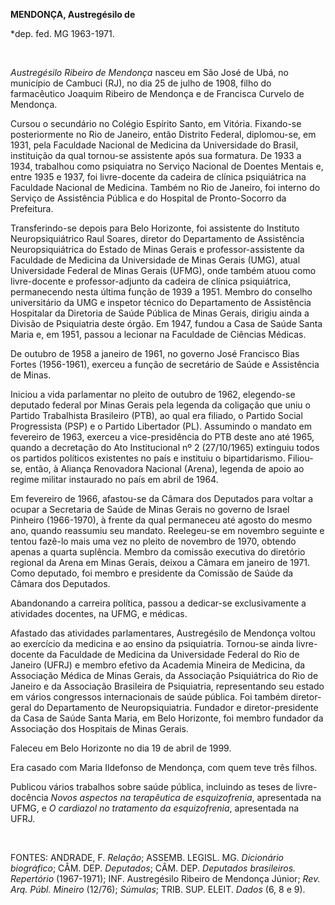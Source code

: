 **MENDONÇA, Austregésilo de**

\*dep. fed. MG 1963-1971.

 

*Austregésilo Ribeiro de Mendonça* nasceu em São José de Ubá, no
município de Cambuci (RJ), no dia 25 de julho de 1908, filho do
farmacêutico Joaquim Ribeiro de Mendonça e de Francisca Curvelo de
Mendonça.

Cursou o secundário no Colégio Espírito Santo, em Vitória. Fixando-se
posteriormente no Rio de Janeiro, então Distrito Federal, diplomou-se,
em 1931, pela Faculdade Nacional de Medicina da Universidade do Brasil,
instituição da qual tornou-se assistente após sua formatura. De 1933 a
1934, trabalhou como psiquiatra no Serviço Nacional de Doentes Mentais
e, entre 1935 e 1937, foi livre-docente da cadeira de clínica
psiquiátrica na Faculdade Nacional de Medicina. Também no Rio de
Janeiro, foi interno do Serviço de Assistência Pública e do Hospital de
Pronto-Socorro da Prefeitura.

Transferindo-se depois para Belo Horizonte, foi assistente do Instituto
Neuropsiquiátrico Raul Soares, diretor do Departamento de Assistência
Neuropsiquiátrica do Estado de Minas Gerais e professor-assistente da
Faculdade de Medicina da Universidade de Minas Gerais (UMG), atual
Universidade Federal de Minas Gerais (UFMG), onde também atuou como
livre-docente e professor-adjunto da cadeira de clínica psiquiátrica,
permanecendo nesta última função de 1939 a 1951. Membro do conselho
universitário da UMG e inspetor técnico do Departamento de Assistência
Hospitalar da Diretoria de Saúde Pública de Minas Gerais, dirigiu ainda
a Divisão de Psiquiatria deste órgão. Em 1947, fundou a Casa de Saúde
Santa Maria e, em 1951, passou a lecionar na Faculdade de Ciências
Médicas.

De outubro de 1958 a janeiro de 1961, no governo José Francisco Bias
Fortes (1956-1961), exerceu a função de secretário de Saúde e
Assistência de Minas.

Iniciou a vida parlamentar no pleito de outubro de 1962, elegendo-se
deputado federal por Minas Gerais pela legenda da coligação que uniu o
Partido Trabalhista Brasileiro (PTB), ao qual era filiado, o Partido
Social Progressista (PSP) e o Partido Libertador (PL). Assumindo o
mandato em fevereiro de 1963, exerceu a vice-presidência do PTB deste
ano até 1965, quando a decretação do Ato Institucional nº 2 (27/10/1965)
extinguiu todos os partidos políticos existentes no país e instituiu o
bipartidarismo. Filiou-se, então, à Aliança Renovadora Nacional (Arena),
legenda de apoio ao regime militar instaurado no país em abril de 1964.

Em fevereiro de 1966, afastou-se da Câmara dos Deputados para voltar a
ocupar a Secretaria de Saúde de Minas Gerais no governo de Israel
Pinheiro (1966-1970), à frente da qual permaneceu até agosto do mesmo
ano, quando reassumiu seu mandato. Reelegeu-se em novembro seguinte e
tentou fazê-lo mais uma vez no pleito de novembro de 1970, obtendo
apenas a quarta suplência. Membro da comissão executiva do diretório
regional da Arena em Minas Gerais, deixou a Câmara em janeiro de 1971.
Como deputado, foi membro e presidente da Comissão de Saúde da Câmara
dos Deputados.

Abandonando a carreira política, passou a dedicar-se exclusivamente a
atividades docentes, na UFMG, e médicas.

Afastado das atividades parlamentares, Austregésilo de Mendonça voltou
ao exercício da medicina e ao ensino da psiquiatria. Tornou-se ainda
livre-docente da Faculdade de Medicina da Universidade Federal do Rio de
Janeiro (UFRJ) e membro efetivo da Academia Mineira de Medicina, da
Associação Médica de Minas Gerais, da Associação Psiquiátrica do Rio de
Janeiro e da Associação Brasileira de Psiquiatria, representando seu
estado em vários congressos internacionais de saúde pública. Foi também
diretor-geral do Departamento de Neuropsiquiatria. Fundador e
diretor-presidente da Casa de Saúde Santa Maria, em Belo Horizonte, foi
membro fundador da Associação dos Hospitais de Minas Gerais.

Faleceu em Belo Horizonte no dia 19 de abril de 1999.

Era casado com Maria Ildefonso de Mendonça, com quem teve três filhos.

Publicou vários trabalhos sobre saúde pública, incluindo as teses de
livre-docência *Novos aspectos na terapêutica de esquizofrenia*,
apresentada na UFMG, e *O cardiazol no tratamento da esquizofrenia*,
apresentada na UFRJ.

 

FONTES: ANDRADE, F. *Relação*; ASSEMB. LEGISL. MG. *Dicionário
biográfico*; CÂM. DEP. *Deputados*; CÂM. DEP. *Deputados brasileiros.
Repertório* (1967-1971); INF. Austregésilo Ribeiro de Mendonça Júnior;
*Rev. Arq. Públ. Mineiro* (12/76); *Súmulas*; TRIB. SUP. ELEIT. *Dados*
(6, 8 e 9).

 
